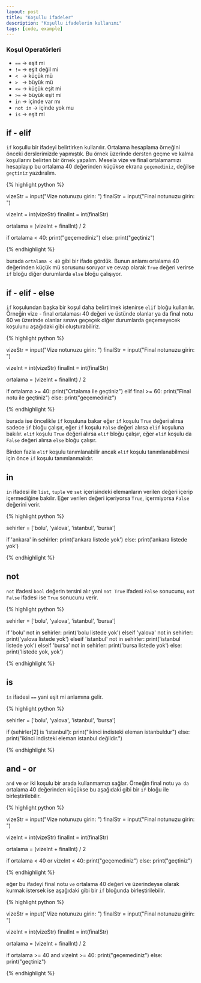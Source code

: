 ```yaml
---
layout: post
title: "Koşullu ifadeler"
description: "Koşullu ifadelerin kullanımı"
tags: [code, example]
---
```


### Koşul Operatörleri
* `==`      ->  eşit mi
* `!=`      ->  eşit değil mi
* `< `      ->  küçük mü
* `> `      ->  büyük mü
* `<=`      ->  küçük eşit mi
* `>=`      ->  büyük eşit mi
* `in`      ->  içinde var mı
* `not in`  ->  içinde yok mu
* `is`      ->  eşit mi

## if - elif
`if` koşullu bir ifadeyi belirtirken kullanılır. Ortalama hesaplama örneğini önceki derslerimizde yapmıştık. Bu örnek üzerinde dersten geçme ve kalma koşullarını belirten bir örnek yapalım. Mesela vize ve final ortalamamızı hesaplayıp bu ortalama 40 değerinden küçükse ekrana `geçemediniz`, değilse `geçtiniz` yazdıralım.

{% highlight python %}

vizeStr = input("Vize notunuzu girin: ")
finalStr = input("Final notunuzu girin: ")

vizeInt = int(vizeStr)
finalInt = int(finalStr)

ortalama = (vizeInt + finalInt) / 2

if ortalama < 40:
    print("geçemediniz")
else:
    print("geçtiniz")

{% endhighlight %}


burada `ortalama < 40` gibi bir ifade gördük. Bunun anlamı ortalama 40 değerinden küçük mü sorusunu soruyor ve cevap olarak `True` değeri verirse `if` bloğu diğer durumlarda `else` bloğu çalışıyor.


## if - elif - else
`if` koşulundan başka bir koşul daha belirtilmek istenirse `elif` bloğu kullanılır. Örneğin vize - final ortalaması 40 değeri ve üstünde olanlar ya da final notu 60 ve üzerinde olanlar sınavı geçeçek diğer durumlarda geçemeyecek koşulunu aşağıdaki gibi oluşturabiliriz.

{% highlight python %}

vizeStr = input("Vize notunuzu girin: ")
finalStr = input("Final notunuzu girin: ")

vizeInt = int(vizeStr)
finalInt = int(finalStr)

ortalama = (vizeInt + finalInt) / 2

if ortalama >= 40:
    print("Ortalama ile geçtiniz")
elif final >= 60:
    print("Final notu ile geçtiniz")
else:
    print("geçemediniz")

{% endhighlight %}


burada ise öncelikle `if` koşuluna bakar eğer `if` koşulu `True` değeri alırsa sadece `if` bloğu çalışır, eğer `if` koşulu `False` değeri alırsa `elif` koşuluna bakılır. `elif` koşulu `True` değeri alırsa `elif` bloğu çalışır, eğer `elif` koşulu da `False` değeri alırsa `else` bloğu çalışır.

Birden fazla `elif` koşulu tanımlanabilir ancak `elif` koşulu tanımlanabilmesi için önce `if` koşulu tanımlanmalıdır.

## in
`in` ifadesi ile `list`, `tuple` ve `set` içerisindeki elemanların verilen değeri içerip içermediğine bakılır. Eğer verilen değeri içeriyorsa `True`, içermiyorsa `False` değerini verir.

{% highlight python %}

sehirler = ['bolu', 'yalova', 'istanbul', 'bursa']

if 'ankara' in sehirler:
    print('ankara listede yok')
else:
    print('ankara listede yok')

{% endhighlight %}

## not
`not` ifadesi `bool` değerin tersini alır yani `not True` ifadesi `False` sonucunu, `not False` ifadesi ise `True` sonucunu verir.

{% highlight python %}

sehirler = ['bolu', 'yalova', 'istanbul', 'bursa']

if 'bolu' not in sehirler:
    print('bolu listede yok')
elseif 'yalova' not in sehirler:
    print('yalova listede yok')
elseif 'istanbul' not in sehirler:
    print('istanbul listede yok')
elseif 'bursa' not in sehirler:
    print('bursa listede yok')
else:
    print('listede yok, yok')

{% endhighlight %}

## is
`is` ifadesi `==` yani eşit mi anlamına gelir.

{% highlight python %}

sehirler = ['bolu', 'yalova', 'istanbul', 'bursa']

if (sehirler[2] is 'istanbul'):
    print("ikinci indisteki eleman istanbuldur")
else:
    print("ikinci indisteki eleman istanbul değildir.")

{% endhighlight %}


## and - or
`and` ve `or` iki koşulu bir arada kullanmamızı sağlar. Örneğin final notu `ya da` ortalama 40 değerinden küçükse bu aşağıdaki gibi bir `if` bloğu ile birleştirilebilir.

{% highlight python %}

vizeStr = input("Vize notunuzu girin: ")
finalStr = input("Final notunuzu girin: ")

vizeInt = int(vizeStr)
finalInt = int(finalStr)

ortalama = (vizeInt + finalInt) / 2

if ortalama < 40 or vizeInt < 40:
    print("geçemediniz")
else:
    print("geçtiniz")

{% endhighlight %}

eğer bu ifadeyi final notu `ve` ortalama 40 değeri ve üzerindeyse olarak kurmak istersek ise aşağıdaki gibi bir `if` bloğunda birleştirilebilir.

{% highlight python %}

vizeStr = input("Vize notunuzu girin: ")
finalStr = input("Final notunuzu girin: ")

vizeInt = int(vizeStr)
finalInt = int(finalStr)

ortalama = (vizeInt + finalInt) / 2

if ortalama >= 40 and vizeInt >= 40:
    print("geçemediniz")
else:
    print("geçtiniz")

{% endhighlight %}
